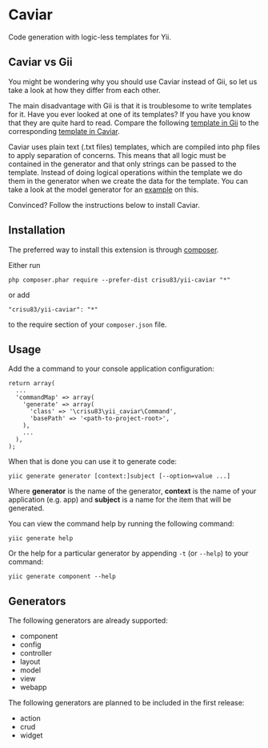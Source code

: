 Caviar
======

Code generation with logic-less templates for Yii.

Caviar vs Gii
-------------

You might be wondering why you should use Caviar instead of Gii, so let us take a look at how they differ from each other.

The main disadvantage with Gii is that it is troublesome to write templates for it.
Have you ever looked at one of its templates? If you have you know that they are quite hard to read.
Compare the following [template in Gii](https://github.com/yiisoft/yii/blob/master/framework/gii/generators/model/templates/default/model.php) to the corresponding [template in Caviar](https://github.com/Crisu83/yii-caviar/blob/master/templates/default/model/model.txt).

Caviar uses plain text (.txt files) templates, which are compiled into php files to apply separation of concerns.
This means that all logic must be contained in the generator and that only strings can be passed to the template.
Instead of doing logical operations within the template we do them in the generator when we create the data for the template.
You can take a look at the model generator for an [example](https://github.com/Crisu83/yii-caviar/blob/master/generators/ModelGenerator.php) on this.

Convinced? Follow the instructions below to install Caviar.

Installation
------------

The preferred way to install this extension is through [composer](http://getcomposer.org/download/).

Either run

```
php composer.phar require --prefer-dist crisu83/yii-caviar "*"
```

or add

```
"crisu83/yii-caviar": "*"
```

to the require section of your `composer.json` file.

Usage
-----

Add the a command to your console application configuration:

```
return array(
  ...
  'commandMap' => array(
    'generate' => array(
      'class' => '\crisu83\yii_caviar\Command',
      'basePath' => '<path-to-project-root>',
    ),
    ...
  ),
);
```

When that is done you can use it to generate code:

```
yiic generate generator [context:]subject [--option=value ...]
```

Where __generator__ is the name of the generator, __context__ is the name of your application (e.g. app) and __subject__ is a name for the item that will be generated.

You can view the command help by running the following command:

```
yiic generate help
```

Or the help for a particular generator by appending ```-t``` (or ```--help```) to your command:

```
yiic generate component --help
```

Generators
----------

The following generators are already supported:

- component
- config
- controller
- layout
- model
- view
- webapp

The following generators are planned to be included in the first release:

- action
- crud
- widget
